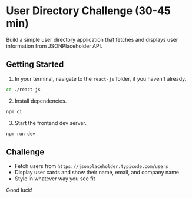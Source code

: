 # User Directory Challenge (30-45 min)

Build a simple user directory application that fetches and displays user information from JSONPlaceholder API.

## Getting Started

1. In your terminal, navigate to the `react-js` folder, if you haven't already.

```bash
cd ./react-js
```

2. Install dependencies.

```bash
npm ci
```

3. Start the frontend dev server.

```bash
npm run dev
```

## Challenge

- Fetch users from `https://jsonplaceholder.typicode.com/users`
- Display user cards and show their name, email, and company name
- Style in whatever way you see fit

Good luck! 
